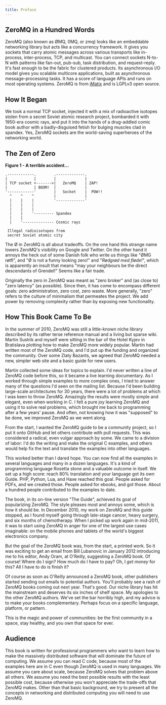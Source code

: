 ```yaml
---
title: Preface
---
```


## ZeroMQ in a Hundred Words

ZeroMQ (also known as ØMQ, 0MQ, or zmq) looks like an embeddable
networking library but acts like a concurrency framework. It gives you
sockets that carry atomic messages across various transports like
in-process, inter-process, TCP, and multicast. You can connect sockets
N-to-N with patterns like fan-out, pub-sub, task distribution, and
request-reply. It's fast enough to be the fabric for clustered
products. Its asynchronous I/O model gives you scalable multicore
applications, built as asynchronous message-processing tasks. It has a
score of language APIs and runs on most operating systems. ZeroMQ is
from [iMatix](http://www.imatix.com) and is LGPLv3 open source.

## How It Began

We took a normal TCP socket, injected it with a mix of radioactive
isotopes stolen from a secret Soviet atomic research project,
bombarded it with 1950-era cosmic rays, and put it into the hands of a
drug-addled comic book author with a badly-disguised fetish for
bulging muscles clad in spandex. Yes, ZeroMQ sockets are the
world-saving superheroes of the networking world.

## The Zen of Zero

**Figure 1 - A terrible accident...**

```plaintext
.------------.        .-------------.
|            |        |             |
| TCP socket +------->|   ZeroMQ    | ZAP!
|            | BOOM!  |             |
'------------'        |   Socket    |  POW!!
  ^    ^    ^         |             |
  |    |    |         '-------------'
  |    |    |
  |    |    |
  |    |    '--------- Spandex
  |    |
  |    '-------------- Cosmic rays

 Illegal radioisotopes from
 secret Soviet atomic city
```

The Ø in ZeroMQ is all about tradeoffs. On the one hand this strange
name lowers ZeroMQ's visibility on Google and Twitter. On the other
hand it annoys the heck out of some Danish folk who write us things
like "ØMG røtfl", and "Ø is not a funny looking zero!" and "_Rødgrød
med fløde!_", which is apparently an insult that means "may your
neighbours be the direct descendants of Grendel!"  Seems like a fair
trade.

Originally the zero in ZeroMQ was meant as "zero broker" and (as close
to) "zero latency" (as possible). Since then, it has come to encompass
different goals: zero administration, zero cost, zero waste. More
generally, "zero" refers to the culture of minimalism that permeates
the project. We add power by removing complexity rather than by
exposing new functionality.

## How This Book Came To Be

In the summer of 2010, ZeroMQ was still a little-known niche library
described by its rather terse reference manual and a living but sparse
wiki. Martin Sustrik and myself were sitting in the bar of the Hotel
Kyjev in Bratislava plotting how to make ZeroMQ more widely
popular. Martin had written most of the ZeroMQ code, and I'd put up
the funding and organized the community. Over some Zlaty Bazants, we
agreed that ZeroMQ needed a new, simpler web site and a basic guide
for new users.

Martin collected some ideas for topics to explain. I'd never written a
line of ZeroMQ code before this, so it became a live learning
documentary. As I worked through simple examples to more complex ones,
I tried to answer many of the questions I'd seen on the mailing
list. Because I'd been building large-scale architectures for 30
years, there were a lot of problems at which I was keen to throw
ZeroMQ. Amazingly the results were mostly simple and elegant, even
when working in C. I felt a pure joy learning ZeroMQ and using it to
solve real problems, which brought me back to programming after a few
years' pause. And often, not knowing how it was "supposed" to be done,
we improved ZeroMQ as we went along.

From the start, I wanted the ZeroMQ guide to be a community project,
so I put it onto GitHub and let others contribute with pull
requests. This was considered a radical, even vulgar approach by
some. We came to a division of labor: I'd do the writing and make the
original C examples, and others would help fix the text and translate
the examples into other languages.

This worked better than I dared hope. You can now find all the
examples in several languages and many in a dozen languages. It's a
kind of programming language Rosetta stone and a valuable outcome in
itself. We set up a high score: reach 80% translation and your
language got its own Guide. PHP, Python, Lua, and Haxe reached this
goal. People asked for PDFs, and we created those. People asked for
ebooks, and got those. About a hundred people contributed to the
examples to date.

The book, in its on-line version "The Guide", achieved its goal of
popularizing ZeroMQ. The style pleases most and annoys some, which is
how it should be. In December 2010, my work on ZeroMQ and this guide
stopped, as I found myself going through late-stage cancer, heavy
surgery, and six months of chemotherapy. When I picked up work again
in mid-2011, it was to start using ZeroMQ in anger for one of the
largest use cases imaginable: on the mobile phones and tablets of the
world's biggest electronics company.

But the goal of the ZeroMQ book was, from the start, a printed
work. So it was exciting to get an email from Bill Lubanovic in
January 2012 introducing me to his editor, Andy Oram, at O'Reilly,
suggesting a ZeroMQ book. Of course! Where do I sign? How much do I
have to pay? Oh, I _get money_ for this? All I have to do is finish
it?

Of course as soon as O'Reilly announced a ZeroMQ book, other
publishers started sending out emails to potential authors. You'll
probably see a rash of ZeroMQ books coming out next year. That's
good. Our niche library has hit the mainstream and deserves its six
inches of shelf space. My apologies to the other ZeroMQ authors. We've
set the bar horribly high, and my advice is to make your books
complementary. Perhaps focus on a specific language, platform, or
pattern.

This is the magic and power of communities: be the first community in
a space, stay healthy, and you own that space for ever.

## Audience

This book is written for professional programmers who want to learn
how to make the massively distributed software that will dominate the
future of computing. We assume you can read C code, because most of
the examples here are in C even though ZeroMQ is used in many
languages. We assume you care about scale, because ZeroMQ solves that
problem above all others. We assume you need the best possible results
with the least possible cost, because otherwise you won't appreciate
the trade-offs that ZeroMQ makes. Other than that basic background, we
try to present all the concepts in networking and distributed
computing you will need to use ZeroMQ.
